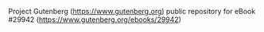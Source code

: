 Project Gutenberg (https://www.gutenberg.org) public repository for eBook #29942 (https://www.gutenberg.org/ebooks/29942)

